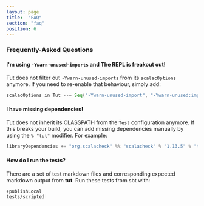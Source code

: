 ```yaml
---
layout: page
title:  "FAQ"
section: "faq"
position: 6
---
```


### Frequently-Asked Questions

#### I'm using `-Ywarn-unused-imports` and The REPL is freakout out!

Tut does not filter out `-Ywarn-unused-imports` from its `scalacOptions` anymore. If you need to re-enable that behaviour, simply add:

```scala
scalacOptions in Tut --= Seq("-Ywarn-unused-import", "-Ywarn-unused:imports")
```

#### I have missing dependencies!

Tut does not inherit its CLASSPATH from the `Test` configuration anymore. If this breaks your build, you can add missing dependencies manually by using the `% "tut"` modifier. For example:

```scala
libraryDependencies += "org.scalacheck" %% "scalacheck" % "1.13.5" % "tut"
```

#### How do I run the tests?

There are a set of test markdown files and corresponding expected markdown output from **tut**. Run these tests from sbt with:

```
+publishLocal
tests/scripted
```